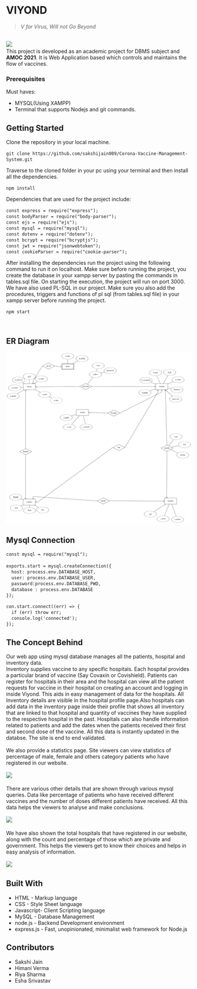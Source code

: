 # VIYOND 
> _V for Virus, Will not Go Beyond_
<br>
<img src="refer/viyond.png"><br>
This project is developed as an academic project for DBMS subject and <b>AMOC 2021</b>. It is Web Application based which controls and maintains the flow of vaccines.

### Prerequisites
Must haves:
- MYSQL(Using XAMPP)
- Terminal that supports Nodejs and git commands.

## Getting Started
Clone the repository in your local machine.
```
git clone https://github.com/sakshijain009/Corona-Vaccine-Management-System.git
```

Traverse to the cloned folder in your pc using your terminal and then install all the dependencies.<br>
```
npm install 
```

Dependencies that are used for the project include:
<br>

```
const express = require("express");
const bodyParser = require("body-parser");
const ejs = require("ejs");
const mysql = require("mysql");
const dotenv = require("dotenv");
const bcrypt = require("bcryptjs");
const jwt = require("jsonwebtoken");
const cookieParser = require("cookie-parser");
```
After installing the dependencies run the project using the following command to run it on localhost. Make sure before running the project, you create the database in your xampp server by pasting the commands in tables.sql file. On starting the execution, the project will run on port 3000. We have also used PL-SQL in our project. Make sure you also add the procedures, triggers and functions of pl sql (from tables.sql file) in your xampp server before running the project.<br>
```
npm start
```
<br>


## ER Diagram
<img src="refer/er.png">
<br>

## Mysql Connection
```
const mysql = require("mysql");

exports.start = mysql.createConnection({ 
  host: process.env.DATABASE_HOST, 
  user: process.env.DATABASE_USER, 
  password:process.env.DATABASE_PWD,
  database : process.env.DATABASE
});
```
```
con.start.connect((err) => {
  if (err) throw err;
  console.log('connected');
});
```


## The Concept Behind
Our web app using mysql database manages all the patients, hospital and inventory data.<br>
Inventory supplies vaccine to any specific hospitals. Each hospital provides a particular brand of vaccine (Say Covaxin or Covishield). Patients can register for hospitals in their area and the hospital can view all the patient requests for vaccine in their hospital on creating an account and logging in inside Viyond. This aids in easy management of data for the hospitals. All Inventory details are visible in the hospital profile page.Also hospitals can add data in the inventory page inside their profile that shows all inventory that are linked to that hospital and quantity of vaccines they have supplied to the respective hospital in the past. Hospitals can also handle information related to patients and add the dates when the patients received their first and second dose of the vaccine. All this data is instantly updated in the databse. The site is end to end validated.<br><br>
We also provide a statistics page. Site viewers can view statistics of percentage of male, female and others category patients who have registered in our website. <br><br>
<img src="refer/gender.png">
<br><br>There are various other details that are shown through various mysql queries. Data like percentage of patients who have received different vaccines and the number of doses different patients have received. All this data helps the viewers to analyse and make conclusions.<br><br>
<img src="refer/details.png">
<br><br> We have also shown the total hospitals that have registered in our website, along with the count and percentage of those which are private and government. This helps the viewers get to know their choices and helps in easy analysis of information.<br><br>
<img src="refer/hospital.png">
<br>

## Built With
- HTML - Markup language
- CSS - Style Sheet language
- Javascript- Client Scripting language
- MySQL - Database Management
- node.js - Backend Development environment
- express.js - Fast, unopinionated, minimalist web framework for Node.js

## Contributors
- Sakshi Jain
- Himani Verma 
- Riya Sharma
- Esha Srivastav


